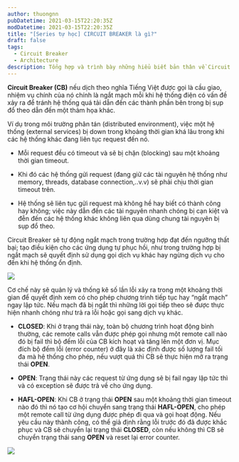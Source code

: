 ```yaml
---
author: thuongnn
pubDatetime: 2021-03-15T22:20:35Z
modDatetime: 2021-03-15T22:20:35Z
title: "[Series tự học] CIRCUIT BREAKER là gì?"
draft: false
tags:
  - Circuit Breaker
  - Architecture
description: Tổng hợp và trình bày những hiểu biết bản thân về Circuit Breaker.
---
```


**Circuit Breaker (CB)** nếu dịch theo nghĩa Tiếng Việt được gọi là cầu giao, nhiệm vụ chính của nó chính là ngắt mạch mỗi khi hệ thống điện có vấn đề xảy ra để tránh hệ thống quá tải dẫn đến các thành phần bên trong bị sụp đổ theo dẫn đến một thảm họa khác.

Ví dụ trong môi trường phân tán (distributed environment), việc một hệ thống (external services) bị down trong khoảng thời gian khá lâu trong khi các hệ thống khác đang liên tục request đến nó.

- Mỗi request đều có timeout và sẽ bị chặn (blocking) sau một khoảng thời gian timeout.

- Khi đó các hệ thống gửi request (đang giữ các tài nguyên hệ thống như memory, threads, database connection,..v.v) sẽ phải chịu thời gian timeout trên.

- Hệ thống sẽ liên tục gửi request mà không hề hay biết có thành công hay không; việc này dẫn đến các tài nguyên nhanh chóng bị cạn kiệt và đễn đến các hệ thống khác không liên qua dùng chung tài nguyên bị sụp đổ theo.

Circuit Breaker sẽ tự động ngắt mạch trong trường hợp đạt đến ngưỡng thất bại; tạo điều kiện cho các ứng dụng tự phục hồi, như trong trường hợp bị ngắt mạch sẽ quyết định sử dụng gọi dịch vụ khác hay ngừng dịch vụ cho đến khi hệ thống ổn định.

![](https://github.com/user-attachments/assets/1f25eb1a-7a82-4fa9-b97c-50c0eaf4c40d)

Cơ chế này sẽ quản lý và thống kê số lần lỗi xảy ra trong một khoảng thời gian để quyết định xem có cho phép chương trình tiếp tục hay “ngắt mạch” ngay lập tức. Nếu mạch đã bị ngắt thì những lời gọi tiếp theo sẽ được thực hiện nhanh chóng như trả ra lỗi hoặc gọi sang dịch vụ khác.

- **CLOSED**: Khi ở trạng thái này, toàn bộ chương trình hoạt động bình thường, các remote calls vẫn được phép gọi nhưng một remote call nào đó bị fail thì bộ đếm lỗi của CB kích hoạt và tăng lên một đơn vị. Mục đích bộ đếm lỗi (error counter) ở đây là xác định được số lượng fail tối đa mà hệ thống cho phép, nếu vượt quá thì CB sẽ thực hiện mở ra trạng thái **OPEN**.

- **OPEN**: Trạng thái này các request từ ứng dụng sẽ bị fail ngay lập tức thì và có exception sẽ được trả về cho ứng dụng.

- **HAFL-OPEN**: Khi CB ở trạng thái **OPEN** sau một khoảng thời gian timeout nào đó thì nó tạo cơ hội chuyển sang trạng thái **HAFL-OPEN**, cho phép một remote call từ ứng dụng được phép đi qua và gọi hoạt động. Nếu yêu cầu này thành công, có thể giả định rằng lỗi trước đó đã được khắc phục và CB sẽ chuyển lại trạng thái **CLOSED**, còn nếu không thì CB sẽ chuyển trạng thái sang **OPEN** và reset lại error counter.

![](https://github.com/user-attachments/assets/53f02491-b9fe-43e6-aa0e-30ed388f0e23)
